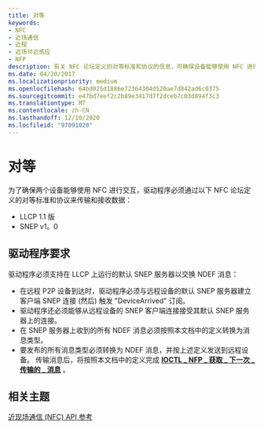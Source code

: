 ```yaml
---
title: 对等
keywords:
- NFC
- 近场通信
- 近程
- 近场邻近感应
- NFP
description: 有关 NFC 论坛定义的对等标准和协议的信息，可确保设备能够使用 NFC 进行交互。
ms.date: 04/20/2017
ms.localizationpriority: medium
ms.openlocfilehash: 64bd025d1886e72364304d520ae7d842ad6c0375
ms.sourcegitcommit: e47bd7eef2c2b89e3417d7f2dceb7c03d894f3c3
ms.translationtype: MT
ms.contentlocale: zh-CN
ms.lasthandoff: 12/10/2020
ms.locfileid: "97091020"
---
```

# <a name="peer-to-peer"></a>对等


为了确保两个设备能够使用 NFC 进行交互，驱动程序必须通过以下 NFC 论坛定义的对等标准和协议来传输和接收数据：

-   LLCP 1.1 版
-   SNEP v1。0

## <a name="driver-requirements"></a>驱动程序要求


驱动程序必须支持在 LLCP 上运行的默认 SNEP 服务器以交换 NDEF 消息：

-   在远程 P2P 设备到达时，驱动程序必须与远程设备的默认 SNEP 服务器建立客户端 SNEP 连接 (然后) 触发 "DeviceArrived" 订阅。
-   驱动程序还必须能够从远程设备的 SNEP 客户端连接接受其默认 SNEP 服务器上的连接。
-   在 SNEP 服务器上收到的所有 NDEF 消息必须按照本文档中的定义转换为消息类型。
-   要发布的所有消息类型必须转换为 NDEF 消息，并按上述定义发送到远程设备。 传输消息后，将按照本文档中的定义完成 [**IOCTL \_ NFP \_ 获取 \_ 下一次 \_ 传输的 \_ 消息**](/windows-hardware/drivers/ddi/nfpdev/ni-nfpdev-ioctl_nfp_get_next_transmitted_message) 。

 

 
## <a name="related-topics"></a>相关主题
[近现场通信 (NFC) API 参考](/windows-hardware/drivers/ddi/_nfpdrivers/)
